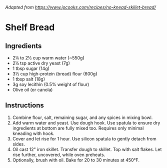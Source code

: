 *Adapted from https://www.jocooks.com/recipes/no-knead-skillet-bread/*

# Shelf Bread

## Ingredients
 - 2¼ to 2½ cup warm water (~550g)
 - 2¼ tsp active dry yeast (7g)
 - 1 tbsp sugar (14g)
 - 3½ cup high-protein (bread) flour (600g)
 - 1 tbsp salt (18g)
 - 3g soy lecithin (0.5% weight of flour)
 - Olive oil (or canola)

## Instructions

 1. Combine flour, salt, remaining sugar, and any spices in mixing bowl.
 3. Add warm water and yeast. Use dough hook. Use spatula to ensure dry ingredients at bottom are fully mixed too. Requires only minimal kneading with hook.
 4. Cover and let rise for 1 hour. Use silicon spatula to gently detach from sides.
 5. Oil cast 12" iron skillet. Transfer dough to skillet. Top with salt flakes. Let rise further, uncovered, while oven preheats.
 6. Optionally, brush with oil. Bake for 20 to 30 minutes at 450°F.

